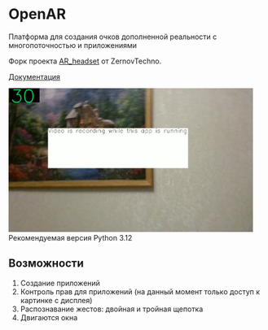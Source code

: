 # OpenAR
Платформа для создания очков дополненной реальности с многопоточностью и приложениями

Форк проекта [AR_headset](https://github.com/ZernovTechno/AR_headset) от ZernovTechno. 

[Документация](docs/docs.md)

<img src="docs/pics/recording.png" width="480" title="Screenshot of OpenAR running"/>
Рекомендуемая версия Python 3.12

## Возможности
1. Создание приложений
2. Контроль прав для приложений (на данный момент только доступ к картинке с дисплея)
3. Распознавание жестов: двойная и тройная щепотка
4. Двигаются окна